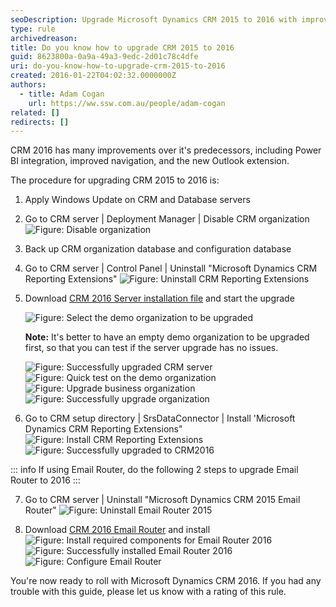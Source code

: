 ```yaml
---
seoDescription: Upgrade Microsoft Dynamics CRM 2015 to 2016 with improved navigation and Power BI integration.
type: rule
archivedreason:
title: Do you know how to upgrade CRM 2015 to 2016
guid: 8623800a-0a9a-49a3-9edc-2d01c78c4dfe
uri: do-you-know-how-to-upgrade-crm-2015-to-2016
created: 2016-01-22T04:02:32.0000000Z
authors:
  - title: Adam Cogan
    url: https://ww.ssw.com.au/people/adam-cogan
related: []
redirects: []
---
```


CRM 2016 has many improvements over it's predecessors, including Power BI integration, improved navigation, and the new Outlook extension.

The procedure for upgrading CRM 2015 to 2016 is:

<!--endintro-->

1. Apply Windows Update on CRM and Database servers

2. Go to CRM server | Deployment Manager | Disable CRM organization
   ![Figure: Disable organization](disable_org.png)

3. Back up CRM organization database and configuration database

4. Go to CRM server | Control Panel | Uninstall "Microsoft Dynamics CRM Reporting Extensions"
   ![Figure: Uninstall CRM Reporting Extensions](uninstall_reportingextensions.png)

5. Download [CRM 2016 Server installation file](https://www.microsoft.com/en-us/download/details.aspx?id=50372) and start the upgrade

   ![Figure: Select the demo organization to be upgraded](upgrade_demoorg.png)

   **Note:** It's better to have an empty demo organization to be upgraded first, so that you can test if the server upgrade has no issues.

   ![Figure: Successfully upgraded CRM server](upgrade_successfully.png)
   ![Figure: Quick test on the demo organization](test_demo_org.png)
   ![Figure: Upgrade business organization](upgrade_businessOrg.png)
   ![Figure: Successfully upgrade organization](upgrade_org_successfully.png)

6. Go to CRM setup directory | SrsDataConnector | Install 'Microsoft Dynamics CRM Reporting Extensions"
   ![Figure: Install CRM Reporting Extensions](install_reporting_extensions.png)
   ![Figure: Successfully upgraded to CRM2016](upgrade_to_crm2016.png)

::: info
If using Email Router, do the following 2 steps to upgrade Email Router to 2016
:::

7. Go to CRM server | Uninstall "Microsoft Dynamics CRM 2015 Email Router"
   ![Figure: Uninstall Email Router 2015](uninstall_emailRouter.png)

8. Download [CRM 2016 Email Router](https://www.microsoft.com/en-us/download/details.aspx?id=50373) and install
   ![Figure: Install required components for Email Router 2016](install_emailRouter.png)
   ![Figure: Successfully installed Email Router 2016](emailRouter_installtionFinish.png)
   ![Figure: Configure Email Router](configurate_emailrouter_2.png)

You're now ready to roll with Microsoft Dynamics CRM 2016. If you had any trouble with this guide, please let us know with a rating of this rule.
